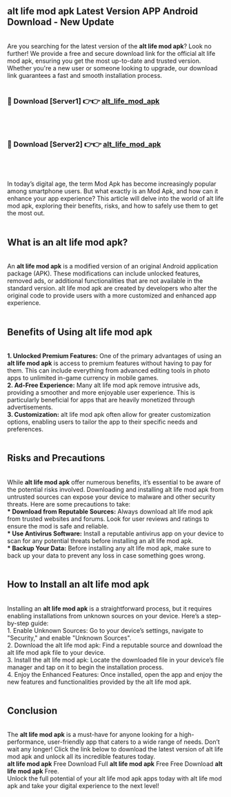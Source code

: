 ## alt life mod apk Latest Version APP Android Download - New Update
<br>
Are you searching for the latest version of the <strong>alt life mod apk</strong>? Look no further! We provide a free and secure download link for the official alt life mod apk, ensuring you get the most up-to-date and trusted version. Whether you're a new user or someone looking to upgrade, our download link guarantees a fast and smooth installation process.
<br>
<br>
<h3>🔴 Download [Server1] 👉👉 <a href="https://modyolo.store/alt+life+mod+apk">alt_life_mod_apk</a></h3><br>
<br>
<h3>🔴 Download [Server2] 👉👉 <a href="https://modyolo.store/alt+life+mod+apk">alt_life_mod_apk</a></h3><br>
<br>
<br>
In today’s digital age, the term Mod Apk has become increasingly popular among smartphone users. But what exactly is an Mod Apk, and how can it enhance your app experience? This article will delve into the world of alt life mod apk, exploring their benefits, risks, and how to safely use them to get the most out.
<br>
<br>
<h2>What is an alt life mod apk?</h2>
<br>
An <strong>alt life mod apk</strong> is a modified version of an original Android application package (APK). These modifications can include unlocked features, removed ads, or additional functionalities that are not available in the standard version. alt life mod apk are created by developers who alter the original code to provide users with a more customized and enhanced app experience.
<br>
<br>
<h2>Benefits of Using alt life mod apk</h2>
<br>
<strong> 1. Unlocked Premium Features:</strong> One of the primary advantages of using an <strong>alt life mod apk</strong> is access to premium features without having to pay for them. This can include everything from advanced editing tools in photo apps to unlimited in-game currency in mobile games.
<br>
<strong> 2. Ad-Free Experience:</strong> Many alt life mod apk remove intrusive ads, providing a smoother and more enjoyable user experience. This is particularly beneficial for apps that are heavily monetized through advertisements.
<br>
<strong> 3. Customization:</strong> alt life mod apk often allow for greater customization options, enabling users to tailor the app to their specific needs and preferences.
<br>
<br>
<h2>Risks and Precautions</h2>
<br>
While <strong>alt life mod apk</strong> offer numerous benefits, it’s essential to be aware of the potential risks involved. Downloading and installing alt life mod apk from untrusted sources can expose your device to malware and other security threats. Here are some precautions to take:
<br>
<strong> * Download from Reputable Sources:</strong> Always download alt life mod apk from trusted websites and forums. Look for user reviews and ratings to ensure the mod is safe and reliable.
<br>
<strong> * Use Antivirus Software:</strong> Install a reputable antivirus app on your device to scan for any potential threats before installing an alt life mod apk.
<br>
<strong> * Backup Your Data:</strong> Before installing any alt life mod apk, make sure to back up your data to prevent any loss in case something goes wrong.
<br>
<br>
<h2>How to Install an alt life mod apk</h2>
<br>
Installing an <strong>alt life mod apk</strong> is a straightforward process, but it requires enabling installations from unknown sources on your device. Here’s a step-by-step guide:
<br>
 1. Enable Unknown Sources: Go to your device’s settings, navigate to "Security," and enable "Unknown Sources".
<br>
 2. Download the alt life mod apk: Find a reputable source and download the alt life mod apk file to your device.
<br>
 3. Install the alt life mod apk: Locate the downloaded file in your device’s file manager and tap on it to begin the installation process.
<br>
 4. Enjoy the Enhanced Features: Once installed, open the app and enjoy the new features and functionalities provided by the alt life mod apk.
<br>
<br>
<h2><strong>Conclusion</strong></h2>
<br>
The <strong>alt life mod apk</strong> is a must-have for anyone looking for a high-performance, user-friendly app that caters to a wide range of needs. Don’t wait any longer! Click the link below to download the latest version of alt life mod apk and unlock all its incredible features today.
<br>
<strong>alt life mod apk</strong> Free Download Full <strong>alt life mod apk</strong> Free Free Download <strong>alt life mod apk</strong> Free.
<br>
Unlock the full potential of your alt life mod apk apps today with alt life mod apk and take your digital experience to the next level!